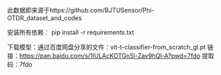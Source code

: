 此数据即来源于https://github.com/BJTUSensor/Phi-OTDR_dataset_and_codes


安装所有依赖：   pip install -r requirements.txt


下载模型：通过百度网盘分享的文件：vit-t-classifier-from_scratch_gl.pt
链接：https://pan.baidu.com/s/1lULAcKOTGn5l-Zav9hQl-A?pwd=7fdo 
提取码：7fdo
